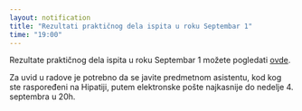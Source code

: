 ```yaml
---
layout: notification
title: "Rezultati praktičnog dela ispita u roku Septembar 1"
time: "19:00"
---
```


Rezultate praktičnog dela ispita u roku Septembar 1 možete pogledati [ovde](../../../ispiti/rezultati/prakticni/sep1.pdf).

Za uvid u radove je potrebno da se javite predmetnom asistentu, kod kog ste raspoređeni na Hipatiji, putem elektronske pošte najkasnije do nedelje 4. septembra u 20h.
